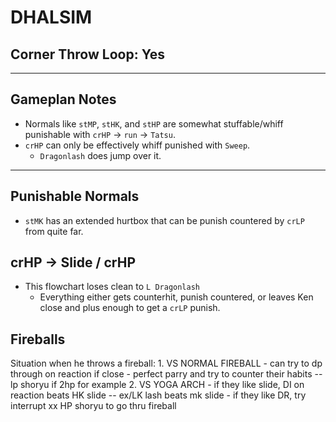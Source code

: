 # DHALSIM
## Corner Throw Loop: Yes
___
## Gameplan Notes
- Normals like `stMP`, `stHK`, and `stHP` are somewhat stuffable/whiff punishable with `crHP` -> `run` -> `Tatsu`.
- `crHP` can only be effectively whiff punished with `Sweep`. 
  - `Dragonlash` does jump over it.

___
## Punishable Normals
- `stMK` has an extended hurtbox that can be punish countered by `crLP` from quite far.

## crHP -> Slide / crHP
- This flowchart loses clean to `L Dragonlash`
  - Everything either gets counterhit, punish countered, or leaves Ken close and plus enough to get a `crLP` punish.

## Fireballs
Situation when he throws a fireball:
        1. VS NORMAL FIREBALL
           - can try to dp through on reaction if close
           - perfect parry and try to counter their habits -- lp shoryu if 2hp for example
        2. VS YOGA ARCH
          - if they like slide, DI on reaction beats HK slide -- ex/LK lash beats mk slide
          - if they like DR, try interrupt xx HP shoryu to go thru fireball
